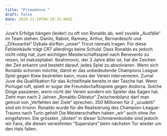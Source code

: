 ```yaml
---
title: "Primadonna "
draft: false
date: 2020-11-29T06:19:33.868Z
---
```

Juve’s Erfolge hängen (leider) zu oft von Ronaldo ab, weil zuviele „Ausfälle“ im Team stehen. Danilo, Rabiot, Ramsey, Arthur, Bernardeschi und „Zirkusartist“ Dybala dürften „unser“ Tricot niemals tragen. Für diese Fehleinkäufe trägt CR7 allerdings keine Schuld. Dass Ronaldo es jedoch nicht nötig hat, zum wichtigen Meisterschaftsspiel nach Benevento zu reisen, ist inakzeptabel. Ibrahimovic, der 3 Jahre älter ist, hat die Zeichen der Zeit erkannt und besteht darauf, jedes Spiel zu absolvieren. Wenn sich Ronaldo schonen möchte, damit er das unbedeutende Champions League Spiel gegen Kiew bestreiten kann, muss der Verein intervenieren. Zumal Juve die Qualifikation für das Achtelfinale bereits in der Tasche hat. Wenn Portugal ruft, spielt er sogar die Freundschaftsspiele gegen Andorra. Solche Dinge passieren, wenn nicht der Verein sondern ein Spieler das Sagen hat. Zieht man nach 2 Jahren „Ronaldo-Diktatur“ Zwischenbilanz darf man getrost von „Verfehlen der Ziele“ sprechen. 350 Millionen für 2 „scudetti“ sind ein Irrsinn. Ronaldo wurde für die Realisierung des Champion-League- Traums nach Turin geholt  Die Meisterschaften haben „wir“ auch ohne ihn eingefahren. Die grössten „Idioten“ in dieser Schmierenkoödie sind jedoch wir Fans, die diesen verwöhnten “Superstars“ beim nächsten Tor wieder um den Hals fallen.